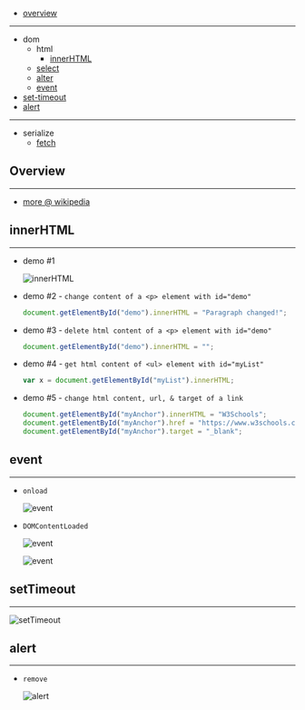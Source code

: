 * [overview](#overview)

---

* dom
	* html
		* [innerHTML](#inner-html)
	* [select](./dom/select)
	* [alter](./dom/alter)
	* [event](#event)
* [set-timeout](#set-timeout)
* [alert](#alert)

---

* serialize
	* [fetch](./serialize/fetch)

## Overview <a name="overview"></a>

---

* [more @ wikipedia](https://en.wikipedia.org/wiki/JavaScript)

## innerHTML <a name="inner-html"></a>

---

* demo #1

	![innerHTML](_asset/img/02.png)

* demo #2 - `change content of a <p> element with id="demo"`

	```js
	document.getElementById("demo").innerHTML = "Paragraph changed!";
	```

* demo #3 - `delete html content of a <p> element with id="demo"`

	```js
	document.getElementById("demo").innerHTML = "";
	```

* demo #4 - `get html content of <ul> element with id="myList"`

	```js
	var x = document.getElementById("myList").innerHTML;
	```

* demo #5 - `change html content, url, & target of a link`

	```js
	document.getElementById("myAnchor").innerHTML = "W3Schools";
	document.getElementById("myAnchor").href = "https://www.w3schools.com";
	document.getElementById("myAnchor").target = "_blank";
	```

## event <a name="event"></a>

---

* `onload`

	![event](_asset/img/03.png)

* `DOMContentLoaded`

	![event](_asset/img/04.png)

	![event](_asset/img/05.png)

## setTimeout <a name="set-timeout"></a>

---

![setTimeout](_asset/img/00.png)

## alert <a name="alert"></a>

---

* `remove`

	![alert](_asset/img/01.png)